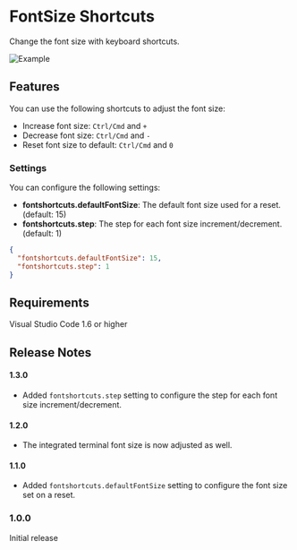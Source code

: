 # FontSize Shortcuts

Change the font size with keyboard shortcuts.

![Example](http://i.imgur.com/Gs7KqPG.gif)

## Features

You can use the following shortcuts to adjust the font size:

- Increase font size: `Ctrl/Cmd` and `+`
- Decrease font size: `Ctrl/Cmd` and `-`
- Reset font size to default: `Ctrl/Cmd` and `0`

### Settings

You can configure the following settings:

- **fontshortcuts.defaultFontSize**: The default font size used for a reset. (default: 15)
- **fontshortcuts.step**: The step for each font size increment/decrement. (default: 1)

```json
{
  "fontshortcuts.defaultFontSize": 15,
  "fontshortcuts.step": 1
}
```

## Requirements

Visual Studio Code 1.6 or higher

## Release Notes

#### 1.3.0

- Added `fontshortcuts.step` setting to configure the step for each font size increment/decrement.

#### 1.2.0

- The integrated terminal font size is now adjusted as well.

#### 1.1.0

- Added `fontshortcuts.defaultFontSize` setting to configure the font size set on a reset.

### 1.0.0

Initial release
